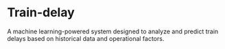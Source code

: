 # Train-delay
A machine learning-powered system designed to analyze and predict train delays based on historical data and operational factors.
